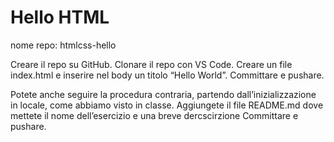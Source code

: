 Hello HTML
===


nome repo: htmlcss-hello



Creare il repo su GitHub.
Clonare il repo con VS Code.
Creare un file index.html e inserire nel body un titolo “Hello World”.
Committare e pushare.

Potete anche seguire la procedura contraria, partendo dall’inizializzazione in locale, come abbiamo visto in classe.
Aggiungete il file README.md dove mettete il nome dell’esercizio e una breve dercscirzione
Committare e pushare.